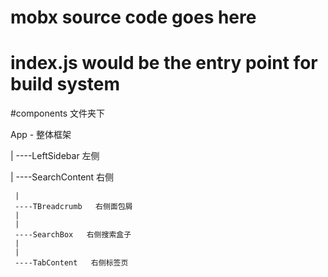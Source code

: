 # mobx source code goes here  
# index.js would be the entry point for build system  

#components 文件夹下

App   -  整体框架

   |
   ----LeftSidebar   左侧

   |
   ----SearchContent   右侧

     |
     ----TBreadcrumb   右侧面包屑
     |
     |
     ----SearchBox   右侧搜索盒子
     |
     |
     ----TabContent   右侧标签页
